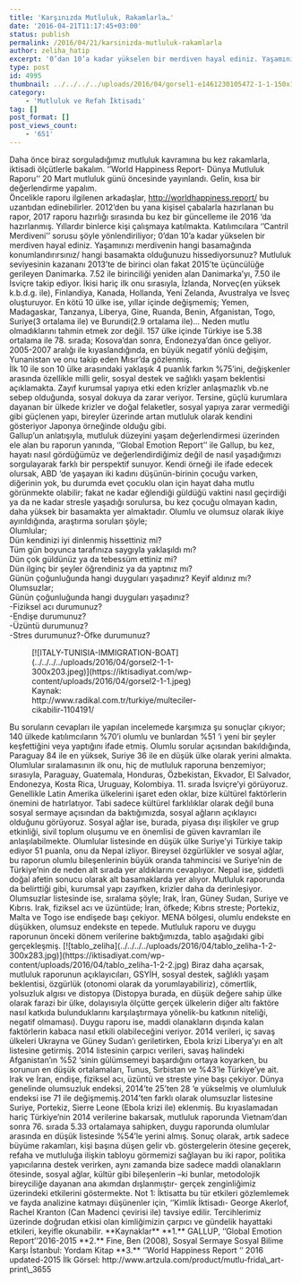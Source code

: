 ```yaml
---
title: 'Karşınızda Mutluluk, Rakamlarla…'
date: '2016-04-21T11:17:45+03:00'
status: publish
permalink: /2016/04/21/karsinizda-mutluluk-rakamlarla
author: zeliha_hatip
excerpt: '0’dan 10’a kadar yükselen bir merdiven hayal ediniz. Yaşamınızı merdivenin hangi basamağında konumlandırırsınız/ hangi basamakta olduğunuzu hissediyorsunuz? Bu soruya ülkeler bazında cevaplar aradığımzda ise bize yardım edebilecek bir raporla karşılaşıyoruz ; Dünya Mutluluk Raporu. Bu rapor kişi başına düşen gelir, büyümeyle ilgili istatistiklerden ziyade refah ve mutluluğa ait olan ‘büyük resmi’ görmemizi sağlıyor. Gelin raporun içeriğine ve politika yapıcıların ders alması gereken noktalara beraber bakalım.'
type: post
id: 4995
thumbnail: ../../../../uploads/2016/04/gorsel1-e1461230105472-1-1-150x150.jpg
category:
    - 'Mutluluk ve Refah İktisadı'
tag: []
post_format: []
post_views_count:
    - '651'
---
```

Daha önce biraz sorguladığımız mutluluk kavramına bu kez rakamlarla, iktisadi ölçütlerle bakalım. ‘’World Happiness Report- Dünya Mutluluk Raporu’’ 20 Mart mutluluk günü öncesinde yayınlandı. Gelin, kısa bir değerlendirme yapalım.  
Öncelikle raporu ilgilenen arkadaşlar, http://worldhappiness.report/ bu uzantıdan edinebilirler. 2012’den bu yana kişisel çabalarla hazırlanan bu rapor, 2017 raporu hazırlığı sırasında bu kez bir güncelleme ile 2016 ‘da hazırlanmış. Yıllardır binlerce kişi çalışmaya katılmakta. Katılımcılara ‘’Cantril Merdiveni’’ sorusu şöyle yönlendiriliyor; 0’dan 10’a kadar yükselen bir merdiven hayal ediniz. Yaşamınızı merdivenin hangi basamağında konumlandırırsınız/ hangi basamakta olduğunuzu hissediyorsunuz? Mutluluk seviyesinin kazananı 2013’te de birinci olan fakat 2015’te üçüncülüğe gerileyen Danimarka. 7.52 ile birinciliği yeniden alan Danimarka’yı, 7.50 ile İsviçre takip ediyor. İkisi hariç ilk onu sırasıyla, İzlanda, Norveç(en yüksek k.b.d.g. ile), Finlandiya, Kanada, Hollanda, Yeni Zelanda, Avustralya ve İsveç oluşturuyor. En kötü 10 ülke ise, yıllar içinde değişmemiş; Yemen, Madagaskar, Tanzanya, Liberya, Gine, Ruanda, Benin, Afganistan, Togo, Suriye(3 ortalama ile) ve Burundi(2.9 ortalama ile)… Neden mutlu olmadıklarını tahmin etmek zor değil. 157 ülke içinde Türkiye ise 5.38 ortalama ile 78. sırada; Kosova’dan sonra, Endonezya’dan önce geliyor. 2005-2007 aralığı ile kıyaslandığında, en büyük negatif yönlü değişim, Yunanistan ve onu takip eden Mısır’da gözlenmiş.  
İlk 10 ile son 10 ülke arasındaki yaklaşık 4 puanlık farkın %75’ini, değişkenler arasında özellikle milli gelir, sosyal destek ve sağlıklı yaşam beklentisi açıklamakta. Zayıf kurumsal yapıya etki eden krizler anlaşmazlık vb.ne sebep olduğunda, sosyal dokuya da zarar veriyor. Tersine, güçlü kurumlara dayanan bir ülkede krizler ve doğal felaketler, sosyal yapıya zarar vermediği gibi güçlenen yapı, bireyler üzerinde artan mutluluk olarak kendini gösteriyor Japonya örneğinde olduğu gibi.  
Gallup’un anlatışıyla, mutluluk düzeyini yaşam değerlendirmesi üzerinden ele alan bu raporun yanında, ‘’Global Emotion Report’’ ile Gallup, bu kez, hayatı nasıl gördüğümüz ve değerlendirdiğimiz değil de nasıl yaşadığımızı sorgulayarak farklı bir perspektif sunuyor. Kendi örneği ile ifade edecek olursak, ABD ‘de yaşayan iki kadını düşünün-birinin çocuğu varken, diğerinin yok, bu durumda evet çocuklu olan için hayat daha mutlu görünmekte olabilir; fakat ne kadar eğlendiği güldüğü vaktini nasıl geçirdiği ya da ne kadar stresle yaşadığı sorulursa, bu kez çocuğu olmayan kadın, daha yüksek bir basamakta yer almaktadır. Olumlu ve olumsuz olarak ikiye ayırıldığında, araştırma soruları şöyle;  
Olumlular;  
Dün kendinizi iyi dinlenmiş hissettiniz mi?  
Tüm gün boyunca tarafınıza saygıyla yaklaşıldı mı?  
Dün çok güldünüz ya da tebessüm ettiniz mi?  
Dün ilginç bir şeyler öğrendiniz ya da yaptınız mı?  
Günün çoğunluğunda hangi duyguları yaşadınız? Keyif aldınız mı?  
Olumsuzlar;  
Günün çoğunluğunda hangi duyguları yaşadınız?  
-Fiziksel acı durumunuz?  
-Endişe durumunuz?  
-Üzüntü durumunuz?  
-Stres durumunuz?-Öfke durumunuz?  
<figure aria-describedby="caption-attachment-5001" class="wp-caption aligncenter" id="attachment_5001" style="width: 300px">[![ITALY-TUNISIA-IMMIGRATION-BOAT](../../../../uploads/2016/04/gorsel2-1-1-300x203.jpeg)](https://iktisadiyat.com/wp-content/uploads/2016/04/gorsel2-1-1.jpeg)<figcaption class="wp-caption-text" id="caption-attachment-5001">Kaynak: http://www.radikal.com.tr/turkiye/multeciler-cikabilir-1104191/</figcaption></figure>  
Bu soruların cevapları ile yapılan incelemede karşımıza şu sonuçlar çıkıyor; 140 ülkede katılımcıların %70’i olumlu ve bunlardan %51 ‘i yeni bir şeyler keşfettiğini veya yaptığını ifade etmiş. Olumlu sorular açısından bakıldığında, Paraguay 84 ile en yüksek, Suriye 36 ile en düşük ülke olarak yerini almakta. Olumlular sıralamasının ilk onu, hiç de mutluluk raporuna benzemiyor; sırasıyla, Paraguay, Guatemala, Honduras, Özbekistan, Ekvador, El Salvador, Endonezya, Kosta Rica, Uruguay, Kolombiya. 11. sırada İsviçre’yi görüyoruz. Genellikle Latin Amerika ülkelerini işaret eden oklar, bize kültürel faktörlerin önemini de hatırlatıyor. Tabi sadece kültürel farklılıklar olarak değil buna sosyal sermaye açısından da baktığımızda, sosyal ağların açıklayıcı olduğunu görüyoruz. Sosyal ağlar ise, burada, piyasa dışı ilişkiler ve grup etkinliği, sivil toplum oluşumu ve en önemlisi de güven kavramları ile anlaşılabilmekte.  
Olumlular listesinde en düşük ülke Suriye’yi Türkiye takip ediyor 51 puanla, onu da Nepal izliyor. Bireysel özgürlükler ve sosyal ağlar, bu raporun olumlu bileşenlerinin büyük oranda tahmincisi ve Suriye’nin de Türkiye’nin de neden alt sırada yer aldıklarını cevaplıyor. Nepal ise, şiddetli doğal afetin sonucu olarak alt basamaklarda yer alıyor. Mutluluk raporunda da belirttiği gibi, kurumsal yapı zayıfken, krizler daha da derinleşiyor. Olumsuzlar listesinde ise, sıralama şöyle; Irak, İran, Güney Sudan, Suriye ve Kıbrıs. Irak, fiziksel acı ve üzüntüde; İran, öfkede; Kıbrıs streste; Portekiz, Malta ve Togo ise endişede başı çekiyor. MENA bölgesi, olumlu endekste en düşükken, olumsuz endekste en tepede.  
Mutluluk raporu ve duygu raporunun önceki dönem verilerine baktığımızda, tablo aşağıdaki gibi gerçekleşmiş.  
[![tablo_zeliha](../../../../uploads/2016/04/tablo_zeliha-1-2-300x283.jpg)](https://iktisadiyat.com/wp-content/uploads/2016/04/tablo_zeliha-1-2-2.jpg)  
Biraz daha açarsak, mutluluk raporunun açıklayıcıları, GSYİH, sosyal destek, sağlıklı yaşam beklentisi, özgürlük (otonomi olarak da yorumlayabiliriz), cömertlik, yolsuzluk algısı ve distopya (Distopya burada, en düşük değere sahip ülke olarak farazi bir ülke, dolayısıyla ölçütte gerçek ülkelerin diğer altı faktöre nasıl katkıda bulunduklarını karşılaştırmaya yönelik-bu katkının niteliği, negatif olmaması). Duygu raporu ise, maddi olanakların dışında kalan faktörlerin kabaca nasıl etkili olabileceğini veriyor. 2014 verileri, iç savaş ülkeleri Ukrayna ve Güney Sudan’ı geriletirken, Ebola krizi Liberya’yı en alt listesine getirmiş. 2014 listesinin çarpıcı verileri, savaş halindeki Afganistan’ın %52 ‘sinin gülümsemeyi başardığını ortaya koyarken, bu sorunun en düşük ortalamaları, Tunus, Sırbistan ve %43’le Türkiye’ye ait. Irak ve İran, endişe, fiziksel acı, üzüntü ve streste yine başı çekiyor. Dünya genelinde olumsuzluk endeksi, 2014’te 25’ten 28 ‘e yükselmiş ve olumluluk endeksi ise 71 ile değişmemiş.2014’ten farklı olarak olumsuzlar listesine Suriye, Portekiz, Sierre Leone (Ebola krizi ile) eklenmiş. Bu kıyaslamadan hariç Türkiye’nin 2014 verilerine bakarsak, mutluluk raporunda Vietnam’dan sonra 76. sırada 5.33 ortalamaya sahipken, duygu raporunda olumlular arasında en düşük listesinde %54’le yerini almış.  
Sonuç olarak, artık sadece büyüme rakamları, kişi başına düşen gelir vb. göstergelerin ötesine geçerek, refaha ve mutluluğa ilişkin tabloyu görmemizi sağlayan bu iki rapor, politika yapıcılarına destek verirken, aynı zamanda bize sadece maddi olanakların ötesinde, sosyal ağlar, kültür gibi bileşenlerin –ki bunlar, metodolojik bireyciliğe dayanan ana akımdan dışlanmıştır- gerçek zenginliğimiz üzerindeki etkilerini göstermekte.  
Not 1: İktisatta bu tür etkileri gözlemlemek ve fayda analizine katmayı düşünenler için, ‘’Kimlik İktisadı- George Akerlof, Rachel Kranton (Can Madenci çevirisi ile) tavsiye edilir. Tercihlerimiz üzerinde doğrudan etkisi olan kimliğimizin çarpıcı ve gündelik hayattaki etkileri, keyifle okunabilir.  
**Kaynaklar**  
**1.** GALLUP, ‘’Global Emotion Report’’2016-2015  
**2.** Fine, Ben (2008), Sosyal Sermaye Sosyal Bilime Karşı İstanbul: Yordam Kitap  
**3.** ‘’World Happiness Report ‘’ 2016 updated-2015  
İlk Görsel: http://www.artzula.com/product/mutlu-frida\_art-print\_3655